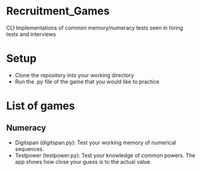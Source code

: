 # Recruitment_Games
CLI Implementations of common memory/numeracy tests seen in hiring tests and interviews

# Setup

* Clone the repository into your working directory
* Run the .py file of the game that you would like to practice

# List of games
## Numeracy
* Digitspan (digitspan.py): Test your working memory of numerical sequences.
* Testpower (testpower.py): Test your knowledge of common powers. The app shows how close your guess is to the actual value.
